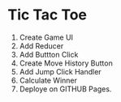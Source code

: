 # Tic Tac Toe
1. Create Game UI
2. Add Reducer
3. Add Buttton Click
4. Create Move History Button
5. Add Jump Click Handler
6. Calculate Winner
7. Deploye on GITHUB Pages.
